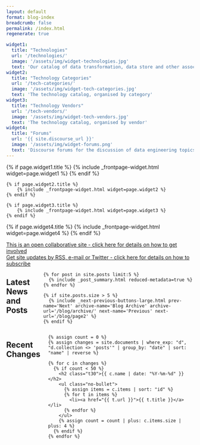 ```yaml
---
layout: default
format: blog-index
breadcrumb: false
permalink: /index.html
regenerate: true

widget1:
  title: "Technologies"
  url: '/technologies/'
  image: '/assets/img/widget-technologies.jpg'
  text: 'Our catalog of data transformation, data store and other associated technologies'
widget2:
  title: "Technology Categories"
  url: '/tech-categories/'
  image: '/assets/img/widget-tech-categories.jpg'
  text: 'The technology catalog, organised by category'
widget3:
  title: "Technology Vendors"
  url: '/tech-vendors/'
  image: '/assets/img/widget-tech-vendors.jpg'
  text: 'The technology catalog, organised by vendor'
widget4:
  title: "Forums"
  url: '{{ site.discourse_url }}'
  image: '/assets/img/widget-forums.png'
  text: 'Discourse forums for the discussion of data engineering topics and for collaborating on this site.'
---
```


<div class="row t50">
	{% if page.widget1.title %}
		{% include _frontpage-widget.html widget=page.widget1 %}
  {% endif %}

	{% if page.widget2.title %}
		{% include _frontpage-widget.html widget=page.widget2 %}
	{% endif %}

	{% if page.widget3.title %}
		{% include _frontpage-widget.html widget=page.widget3 %}
	{% endif %}
    
  {% if page.widget4.title %}
		{% include _frontpage-widget.html widget=page.widget4 %}
	{% endif %}
</div>

<div class="row t20">
    <div class="small-6 text-center columns">
        <a class="button large radius {{ page.callforaction.style }}" href="/site/contributing/">This is an open collaborative site - click here for details on how to get involved</a>
    </div>
    <div class="small-6 text-center columns">
        <a class="button large radius {{ page.callforaction.style }}" href="/site/subscribe/">Get site updates by RSS, e-mail or Twitter - click here for details on how to subscribe</a>
    </div>
</div>

<article><div class="row frontpage">
  <div class="medium-9 columns">
    <h2 class="text-center b20">Latest News and Posts</h2>

    {% for post in site.posts limit:5 %}
      {% include _post_summary.html reduced-metadata=true %}
    {% endfor %}
    
    {% if site.posts.size > 5 %}
      {% include _next-previous-buttons-large.html prev-name='Next' archive-name='Blog Archive' archive-url='/blog/archive/' next-name='Previous' next-url='/blog/page2' %}
    {% endif %}
  </div>

  <div class="medium-3 columns text-center">
    <h2 class="b20">Recent Changes</h2>
    
    {% assign count = 0 %}
    {% assign changes = site.documents | where_exp: "d", "d.collection <> 'posts'" | group_by: "date" | sort: "name" | reverse %}

    {% for c in changes %}
      {% if count < 50 %}
        <h2 class="t30">{{ c.name | date: "%Y-%m-%d" }}</h2>
        <ul class="no-bullet">
          {% assign items = c.items | sort: "id" %}
          {% for t in items %}
            <li><a href="{{ t.url }}">{{ t.title }}</a></li>
          {% endfor %}
        </ul>
        {% assign count = count | plus: c.items.size | plus: 4 %}
      {% endif %}
    {% endfor %}
  </div>
</div></article>